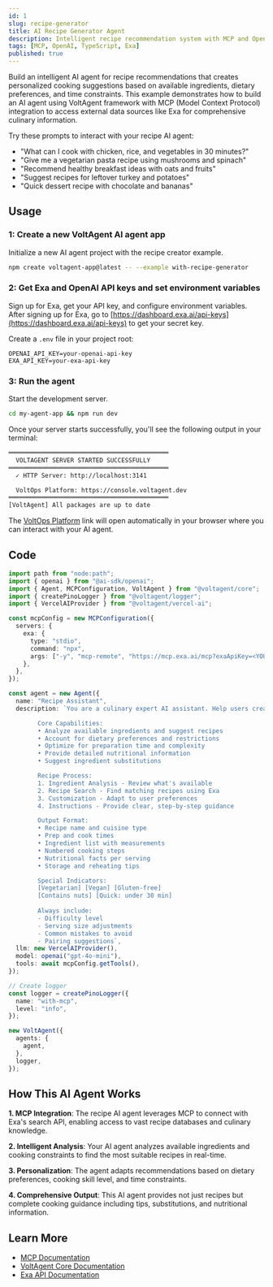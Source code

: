 ```yaml
---
id: 1
slug: recipe-generator
title: AI Recipe Generator Agent
description: Intelligent recipe recommendation system with MCP and OpenAI.
tags: [MCP, OpenAI, TypeScript, Exa]
published: true
---
```


Build an intelligent AI agent for recipe recommendations that creates personalized cooking suggestions based on available ingredients, dietary preferences, and time constraints. This example demonstrates how to build an AI agent using VoltAgent framework with MCP (Model Context Protocol) integration to access external data sources like Exa for comprehensive culinary information.

Try these prompts to interact with your recipe AI agent:

- "What can I cook with chicken, rice, and vegetables in 30 minutes?"
- "Give me a vegetarian pasta recipe using mushrooms and spinach"
- "Recommend healthy breakfast ideas with oats and fruits"
- "Suggest recipes for leftover turkey and potatoes"
- "Quick dessert recipe with chocolate and bananas"

## Usage

### 1: Create a new VoltAgent AI agent app

Initialize a new AI agent project with the recipe creator example.

```bash
npm create voltagent-app@latest -- --example with-recipe-generator
```

### 2: Get Exa and OpenAI API keys and set environment variables

Sign up for Exa, get your API key, and configure environment variables. After signing up for Exa, go to [https://dashboard.exa.ai/api-keys](https://dashboard.exa.ai/api-keys) to get your secret key.

Create a `.env` file in your project root:

```env
OPENAI_API_KEY=your-openai-api-key
EXA_API_KEY=your-exa-api-key
```

### 3: Run the agent

Start the development server.

```bash
cd my-agent-app && npm run dev
```

Once your server starts successfully, you'll see the following output in your terminal:

```bash
════════════════════════════════════════════
  VOLTAGENT SERVER STARTED SUCCESSFULLY
════════════════════════════════════════════
  ✓ HTTP Server: http://localhost:3141

  VoltOps Platform: https://console.voltagent.dev
════════════════════════════════════════════
[VoltAgent] All packages are up to date
```

The [VoltOps Platform](https://console.voltagent.dev) link will open automatically in your browser where you can interact with your AI agent.

## Code

```typescript
import path from "node:path";
import { openai } from "@ai-sdk/openai";
import { Agent, MCPConfiguration, VoltAgent } from "@voltagent/core";
import { createPinoLogger } from "@voltagent/logger";
import { VercelAIProvider } from "@voltagent/vercel-ai";

const mcpConfig = new MCPConfiguration({
  servers: {
    exa: {
      type: "stdio",
      command: "npx",
      args: ["-y", "mcp-remote", "https://mcp.exa.ai/mcp?exaApiKey=<YOUR-API-KEY>"],
    },
  },
});

const agent = new Agent({
  name: "Recipe Assistant",
  description: `You are a culinary expert AI assistant. Help users create delicious recipes.

        Core Capabilities:
        • Analyze available ingredients and suggest recipes
        • Account for dietary preferences and restrictions  
        • Optimize for preparation time and complexity
        • Provide detailed nutritional information
        • Suggest ingredient substitutions

        Recipe Process:
        1. Ingredient Analysis - Review what's available
        2. Recipe Search - Find matching recipes using Exa
        3. Customization - Adapt to user preferences
        4. Instructions - Provide clear, step-by-step guidance

        Output Format:
        • Recipe name and cuisine type
        • Prep and cook times
        • Ingredient list with measurements
        • Numbered cooking steps
        • Nutritional facts per serving
        • Storage and reheating tips

        Special Indicators:
        [Vegetarian] [Vegan] [Gluten-free]
        [Contains nuts] [Quick: under 30 min]
        
        Always include:
        - Difficulty level
        - Serving size adjustments
        - Common mistakes to avoid
        - Pairing suggestions`,
  llm: new VercelAIProvider(),
  model: openai("gpt-4o-mini"),
  tools: await mcpConfig.getTools(),
});

// Create logger
const logger = createPinoLogger({
  name: "with-mcp",
  level: "info",
});

new VoltAgent({
  agents: {
    agent,
  },
  logger,
});
```

## How This AI Agent Works

**1. MCP Integration**: The recipe AI agent leverages MCP to connect with Exa's search API, enabling access to vast recipe databases and culinary knowledge.

**2. Intelligent Analysis**: Your AI agent analyzes available ingredients and cooking constraints to find the most suitable recipes in real-time.

**3. Personalization**: The agent adapts recommendations based on dietary preferences, cooking skill level, and time constraints.

**4. Comprehensive Output**: This AI agent provides not just recipes but complete cooking guidance including tips, substitutions, and nutritional information.

## Learn More

- [MCP Documentation](https://voltagent.dev/docs/getting-started/mcp-docs-server/)
- [VoltAgent Core Documentation](https://voltagent.dev/docs/)
- [Exa API Documentation](https://docs.exa.ai)
